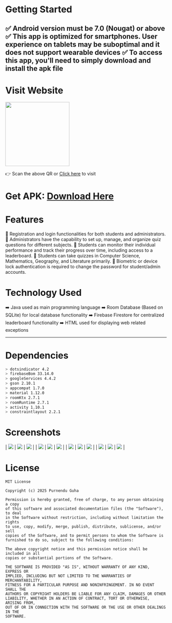 # Getting Started
  ✅ Android version must be 7.0 (Nougat) or above
  ✅ This app is optimized for smartphones. User experience on tablets may be suboptimal and it does not support wearable devices
  ✅ To access this app, you'll need to simply download and install the apk file
----------------------------------------------------------------------------------------------------------------------

# Visit Website
<img src="website/website-qr.png"
width="200" height="200">

👉 Scan the above QR or <a href="https://quizo-app.tiiny.site/" target="_blank">Click here</a> to visit


# Get APK: [Download Here](https://quizo-app.tiiny.site/android/app/Quizo.apk)

# Features
  🌟 Registration and login functionalities for both students and administrators.
  🌟 Administrators have the capability to set up, manage, and organize quiz questions for different subjects.
  🌟 Students can monitor their individual performance and track their progress over time, including access to a leaderboard.
  🌟 Students can take quizzes in Computer Science, Mathematics, Geography, and Literature primarily.
  🌟 Biometric or device lock authentication is required to change the password for student/admin accounts.

# Technology Used
  ➡️ Java used as main programming language
  ➡️ Room Database (Based on SQLite) for local database functionality 
  ➡️ Firebase Firestore for centralized leaderboard functionality
  ➡️ HTML used for displaying web related exceptions

----------------------------------------------------------------------------------------------------------------------

# Dependencies
```sh
> dotsindicator 4.2
> firebaseBom 33.14.0
> googleServices 4.4.2
> gson 2.10.1
> appcompat 1.7.0
> material 1.12.0
> roomKtx 2.7.1
> roomRuntime 2.7.1
> activity 1.10.1
> constraintlayout 2.2.1
```

# Screenshots
| ![](screenshots/0.png) | ![](screenshots/1.png) | ![](screenshots/2.png) |
| ![](screenshots/3.png) | ![](screenshots/4.png) | ![](screenshots/5.png) |
| ![](screenshots/6.png) | ![](screenshots/7.png) | ![](screenshots/8.png) |
| ![](screenshots/9.png) | ![](screenshots/10.png) | ![](screenshots/11.png) |

# License
```
MIT License

Copyright (c) 2025 Purnendu Guha

Permission is hereby granted, free of charge, to any person obtaining a copy
of this software and associated documentation files (the "Software"), to deal
in the Software without restriction, including without limitation the rights
to use, copy, modify, merge, publish, distribute, sublicense, and/or sell
copies of the Software, and to permit persons to whom the Software is
furnished to do so, subject to the following conditions:

The above copyright notice and this permission notice shall be included in all
copies or substantial portions of the Software.

THE SOFTWARE IS PROVIDED "AS IS", WITHOUT WARRANTY OF ANY KIND, EXPRESS OR
IMPLIED, INCLUDING BUT NOT LIMITED TO THE WARRANTIES OF MERCHANTABILITY,
FITNESS FOR A PARTICULAR PURPOSE AND NONINFRINGEMENT. IN NO EVENT SHALL THE
AUTHORS OR COPYRIGHT HOLDERS BE LIABLE FOR ANY CLAIM, DAMAGES OR OTHER
LIABILITY, WHETHER IN AN ACTION OF CONTRACT, TORT OR OTHERWISE, ARISING FROM,
OUT OF OR IN CONNECTION WITH THE SOFTWARE OR THE USE OR OTHER DEALINGS IN THE
SOFTWARE.
```
